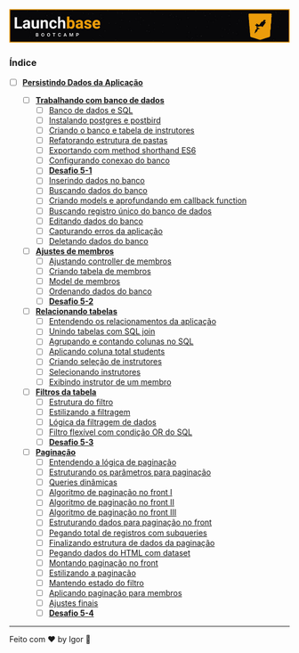 <div style="text-align: center;">
  <a href="#">
    <img alt="LaunchBase" src="../../.github/logo.jpg"/>
  </a>
</div>

### **Índice**

- [ ] [**Persistindo Dados da Aplicação**](#)

  - [ ] [**Trabalhando com banco de dados**](#)
    - [ ] [Banco de dados e SQL](#)
    - [ ] [Instalando postgres e postbird](#)
    - [ ] [Criando o banco e tabela de instrutores](#)
    - [ ] [Refatorando estrutura de pastas](#)
    - [ ] [Exportando com method shorthand ES6](#)
    - [ ] [Configurando conexao do banco](#)
    - [ ] [**Desafio 5-1**](https://github.com/rocketseat-education/bootcamp-launchbase-desafios-05/blob/master/desafios/05-1-refatorando-aplicacao.md)
    - [ ] [Inserindo dados no banco](#)
    - [ ] [Buscando dados do banco](#)
    - [ ] [Criando models e aprofundando em callback function](#)
    - [ ] [Buscando registro único do banco de dados](#)
    - [ ] [Editando dados do banco](#)
    - [ ] [Capturando erros da aplicação](#)
    - [ ] [Deletando dados do banco](#)

  - [ ] [**Ajustes de membros**](#)
    - [ ] [Ajustando controller de membros](#)
    - [ ] [Criando tabela de membros](#)
    - [ ] [Model de membros](#)
    - [ ] [Ordenando dados do banco](#)
    - [ ] [**Desafio 5-2**](https://github.com/rocketseat-education/bootcamp-launchbase-desafios-05/blob/master/desafios/05-2-interagindo-bd.md)

  - [ ] [**Relacionando tabelas**](#)
    - [ ] [Entendendo os relacionamentos da aplicação](#)
    - [ ] [Unindo tabelas com SQL join](#)
    - [ ] [Agrupando e contando colunas no SQL](#)
    - [ ] [Aplicando coluna total students](#)
    - [ ] [Criando seleção de instrutores](#)
    - [ ] [Selecionando instrutores](#)
    - [ ] [Exibindo instrutor de um membro](#)

  - [ ] [**Filtros da tabela**](#)
    - [ ] [Estrutura do filtro](#)
    - [ ] [Estilizando a filtragem](#)
    - [ ] [Lógica da filtragem de dados](#)
    - [ ] [Filtro flexível com condição OR do SQL](#)
    - [ ] [**Desafio 5-3**](https://github.com/rocketseat-education/bootcamp-launchbase-desafios-05/blob/master/desafios/05-3-relacionamentos-filtros-bd.md)

  - [ ] [**Paginação**](#)
    - [ ] [Entendendo a lógica de paginação](#)
    - [ ] [Estruturando os parâmetros para paginação](#)
    - [ ] [Queries dinâmicas](#)
    - [ ] [Algoritmo de paginação no front I](#)
    - [ ] [Algoritmo de paginação no front II](#)
    - [ ] [Algoritmo de paginação no front III](#)
    - [ ] [Estruturando dados para paginação no front](#)
    - [ ] [Pegando total de registros com subqueries](#)
    - [ ] [Finalizando estrutura de dados da paginação](#)
    - [ ] [Pegando dados do HTML com dataset](#)
    - [ ] [Montando paginação no front](#)
    - [ ] [Estilizando a paginação](#)
    - [ ] [Mantendo estado do filtro](#)
    - [ ] [Aplicando paginação para membros](#)
    - [ ] [Ajustes finais](#)
    - [ ] [**Desafio 5-4**](https://github.com/rocketseat-education/bootcamp-launchbase-desafios-05/blob/master/desafios/05-4-paginacao-bd.md)

---

Feito com ❤ by Igor 🖖